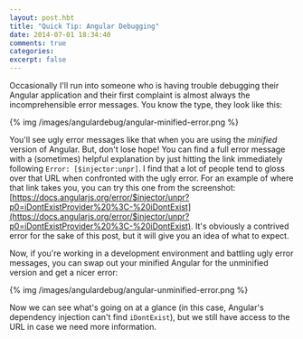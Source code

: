 ```yaml
---
layout: post.hbt
title: "Quick Tip: Angular Debugging"
date: 2014-07-01 18:34:40
comments: true
categories: 
excerpt: false
---
```

Occasionally I'll run into someone who is having trouble debugging their Angular application and their first complaint is almost always the incomprehensible error messages. You know the type, they look like this:

{% img /images/angulardebug/angular-minified-error.png %}

You'll see ugly error messages like that when you are using the *minified* version of Angular. But, don't lose hope! You can find a full error message with a (sometimes) helpful explanation by just hitting the link immediately following `Error: [$injector:unpr]`. I find that a lot of people tend to gloss over that URL when confronted with the ugly error. For an example of where that link takes you, you can try this one from the screenshot: [https://docs.angularjs.org/error/$injector/unpr?p0=iDontExistProvider%20%3C-%20iDontExist](https://docs.angularjs.org/error/$injector/unpr?p0=iDontExistProvider%20%3C-%20iDontExist). It's obviously a contrived error for the sake of this post, but it will give you an idea of what to expect.

Now, if you're working in a development environment and battling ugly error messages, you can swap out your minified Angular for the unminified version and get a nicer error:

{% img /images/angulardebug/angular-unminified-error.png %}

Now we can see what's going on at a glance (in this case, Angular's dependency injection can't find `iDontExist`), but we still have access to the URL in case we need more information.